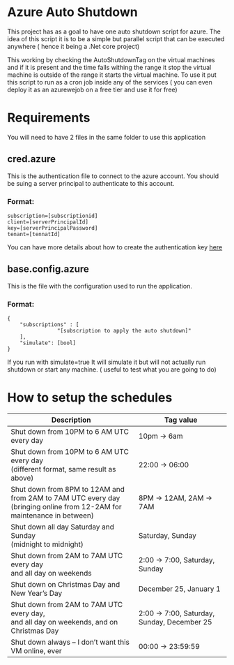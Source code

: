 # Azure Auto Shutdown

This project has as a goal to have one auto shutdown script for azure.
The idea of this script it is to be a simple but parallel script that can be executed anywhere ( hence it being a .Net core project)

This working by checking the AutoShutdownTag on the virtual machines and if it is present and the time falls withing the range it stop the virtual machine is outside of the range it starts the virtual machine.
To use it put this script to run as a cron job inside any of the services ( you can even deploy it as an azurewejob on a free tier and use it for free)

# Requirements

You will need to have 2 files in the same folder to use this application 

## cred.azure
This is the authentication file to connect to the azure account. You should be suing a server principal to authenticate to this account.
### Format:
```
subscription=[subscriptionid]
client=[serverPrincipalId]
key=[serverPrincipalPassword]
tenant=[tennatId]
```
You can have more details about how to create the authentication key [here](https://github.com/Azure/azure-sdk-for-net/blob/Fluent/AUTH.md)

## base.config.azure

This is the file with the configuration used to run the application.

### Format:
```
{
    "subscriptions" : [
                "[subscription to apply the auto shutdown]"
    ],
    "simulate": [bool]
}
```
If you run with simulate=true It will simulate it but will not actually run shutdown or start any machine. ( useful to test what you are going to do)


# How to setup the schedules 

Description | Tag value
----------- | -----------
Shut down from 10PM to 6 AM UTC every day | 10pm -> 6am
Shut down from 10PM to 6 AM UTC every day <br>(different format, same result as above) | 22:00 -> 06:00
Shut down from 8PM to 12AM and from 2AM to 7AM UTC every day <br>(bringing online from 12-2AM for maintenance in between) | 8PM -> 12AM, 2AM -> 7AM
Shut down all day Saturday and Sunday <br>(midnight to midnight) | Saturday, Sunday
Shut down from 2AM to 7AM UTC every day <br>and all day on weekends | 2:00 -> 7:00, Saturday, Sunday
Shut down on Christmas Day and New Year’s Day | December 25, January 1
Shut down from 2AM to 7AM UTC every day,<br>and all day on weekends, and on Christmas Day | 2:00 -> 7:00, Saturday, Sunday, December 25
Shut down always – I don’t want this VM online, ever | 00:00 -> 23:59:59

